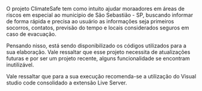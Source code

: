 O projeto ClimateSafe tem como intuito ajudar moraadores em áreas de riscos em especial ao municipio de São Sebastião - SP, buscando informar de forma rápida e precisa ao usuário as informações seja  primeiros socorros, contatos, previsão do tempo e locais considerados seguros em caso de evacuação.

Pensando nisso, está sendo disponibilizado os códigos utilizados para a sua elaboração. Vale ressaltar que esse projeto necessita de atualizações futuras e por ser um projeto recente, alguns funcionalidade se encontram inutilizável.

Vale ressaltar que para a sua execução recomenda-se a utilização do Visual studio code consolidado a extensão Live Server. 
